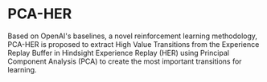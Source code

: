 # PCA-HER
Based on OpenAI's baselines, a novel reinforcement learning methodology, PCA-HER is proposed to extract High Value Transitions from the Experience Replay Buffer in Hindsight Experience Replay (HER) using Principal Component Analysis (PCA) to create the most important transitions for learning.

